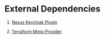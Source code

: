 # External Dependencies

1. [Nexus Keycloak Plugin](https://github.com/flytreeleft/nexus3-keycloak-plugin/releases/download/v0.4.0/nexus3-keycloak-plugin-0.4.0.jar)

2. [Terraform Minio Provider](https://github.com/aminueza/terraform-provider-minio/releases/tag/v1.1.0)
